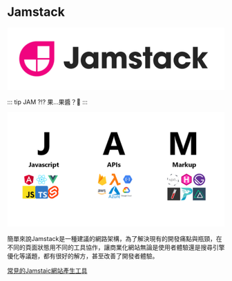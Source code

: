 # Jamstack

![Jamstack Logo](./Jamstack_Logo.png)

::: tip JAM ?!?
果...果醬？🥫
:::

![JAM-schematic](./JAM-schematic.png)

簡單來說Jamstack是一種建議的網路架構，為了解決現有的開發痛點與瓶頸，在不同的頁面狀態用不同的工具協作，讓商業化網站無論是使用者體驗還是搜尋引擎優化等議題，都有很好的解方，甚至改善了開發者體驗。

[常見的Jamstaic網站產生工具](https://jamstack.org/generators/)

